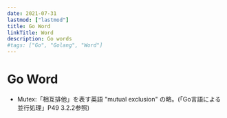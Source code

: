```yaml
---
date: 2021-07-31
lastmod: ["lastmod"]
title: Go Word
linkTitle: Word
description: Go words
#tags: ["Go", "Golang", "Word"]
---
```


# Go Word

* Mutex:「相互排他」を表す英語 "mutual exclusion" の略。(「Go言語による並行処理」P49 3.2.2参照)
